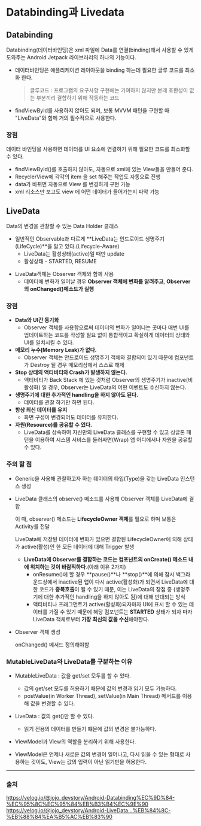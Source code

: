 # Databinding과 Livedata

## Databinding
Databinding(데이터바인딩)은 xml 파일에 Data를 연결(binding)해서 사용할 수 있게 도와주는 Android Jetpack 라이브러리의 하나의 기능이다.
+ 데이터바인딩은 애플리케이션 레이아웃을 binding 하는데 필요한 글루 코드를 최소화 한다.
    > 글루코드 : 프로그램의 요구사항 구현에는 기여하지 않지만 본래 호환성이 없는 부분끼리 결합하기 위해 작동하는 코드
+ findViewById를 사용하지 않아도 되며, 보통 MVVM 패턴을 구현할 때 "LiveData"와 함께 거의 필수적으로 사용한다.

### 장점
데이터 바인딩을 사용하면 데이터를 UI 요소에 연결하기 위해 필요한 코드를 최소화할 수 있다.
+ findViewById()를 호출하지 않아도, 자동으로 xml에 있는 View들을 만들어 준다.
+ RecyclerView에 각각의 item 을 set 해주는 작업도 자동으로 진행
+ data가 바뀌면 자동으로 View 를 변경하게 구현 가능
+ xml 리소스만 보고도 view 에 어떤 데이터가 들어가는지 파악 가능

## LiveData
Data의 변경을 관찰할 수 있는 Data Holder 클래스
+ 일반적인 Observable과 다르게 **LiveData는 안드로이드 생명주기(LifeCycle)**을 알고 있다.(Lifecycle-Aware)
    + LiveData는 활성상태(active)일 때만 update
    + 활성상태 - STARTED, RESUME
- LiveData객체는 Observer 객체와 함께 사용
    - 데이터에 변화가 일어날 경우 **Observer 객체에 변화를 알려주고**, **Observer의 onChanged()메소드가 실행**

### 장점
- **Data와 UI간 동기화**
    - Observer 객체를 사용함으로써 데이터의 변화가 일어나는 곳마다 매번 UI를 업데이트하는 코드를 작성할 필요 없이 통합적이고 확실하게 데이터의 상태와 UI를 일치시킬 수 있다.
- **메모리 누수(Memory Leak)가 없다.**
    - Observer 객체는 안드로이드 생명주기 객체와 결합되어 있기 때문에 컴포넌트가 Destroy 될 경우 메모리상에서 스스로 해제
- **Stop 상태의 액티비티와 Crash가 발생하지 않는다.**
    - 액티비티가 Back Stack 에 있는 것처럼 Observer의 생명주기가 inactive(비활성화) 일 경우, Observer는 LiveData의 어떤 이벤트도 수신하지 않는다.
- **생명주기에 대한 추가적인 handling을 하지 않아도 된다.**
    - 데이터를 관찰 하기만 하면 된다.
- **항상 최신 데이터를 유지**
    - 화면 구성이 변경되어도 데이터를 유지한다.
- **자원(Resource)를 공유할 수 있다.**
    - LiveData를 상속하여 자신만의 LiveData 클래스를 구현할 수 있고 싱글톤 패턴을 이용하여 시스템 서비스를 둘러싸면(Wrap) 앱 어디에서나 자원을 공유할 수 있다.

### 주의 할 점
- Generic을 사용해 관찰하고자 하는 데이터의 타입(Type)을 갖는 LiveData 인스턴스 생성
- LiveData 클래스의 observe() 메소드를 사용해 Observer 객체를 LiveData에 결합

    이 때, observer() 메소드는 **LifecycleOwner 객체**를 필요로 하며 보통은 Activity를 전달

    LiveData에 저장된 데이터에 변화가 있으면 결합된 LifecycleOwner에 의해 상태가 active(활성)인 한 모든 데이터에 대해 Trigger 발생

    - **LiveData에 Observer를 결합하는 코드는 컴포넌트의 onCreate() 메소드 내에 위치하는 것이 바람직하다**.(아래 이유 2가지)
        - onResume()에 할 경우 **pause()**나 **stop()**에 의해 잠시 백그라운드상에서 inactive된 앱이 다시 active(활성화)가 되면서 LiveData에 대한 코드가 **중복호출**이 될 수 있기 때문, 이는 LiveData의 장점 중 {생명주기에 대한 추가적인 handling을 하지 않아도 됨}에 대해 반대되는 방식
        - 액티비티나 프래그먼트가 active(활성화)되자마자 UI에 표시 할 수 있는 데이터를 가질 수 있기 때문에 해당 컴포넌트는 **STARTED** 상태가 되자 마자 LiveData 객체로부터 **가장 최신의 값을 수신**해야한다.
- Observer 객체 생성

    onChanged() 메서드 정의해야함

### MutableLiveData와 LiveData를 구분하는 이유
- MutableLiveData : 값을 get/set 모두를 할 수 있다.
    - 값의 get/set 모두를 허용하기 때문에 값의 변경과 읽기 모두 가능하다.
    - postValue(in Worker Thread), setValue(in Main Thread) 메서드를 이용해 값을 변경할 수 있다.
- LiveData : 값의 get()만 할 수 있다.
    - 읽기 전용의 데이터를 만들기 떄문에 값의 변경은 불가능하다.

- ViewModel과 View의 역할을 분리하기 위해 사용한다.
- ViewModel은 언제나 새로운 값의 변경이 일어나고, 다시 읽을 수 있는 형태로 사용하는 것이도, View는 값의 입력이 아닌 읽기만을 허용한다.

---
### 출처
https://velog.io/@jojo_devstory/Android-Databinding%EC%9D%84-%EC%95%8C%EC%95%84%EB%B3%B4%EC%9E%90
https://velog.io/@jojo_devstory/Android-LiveData...%EB%84%8C-%EB%88%84%EA%B5%AC%EB%83%90